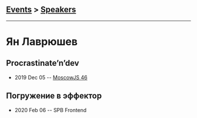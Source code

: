 ## [Events](../README.md) > [Speakers](../speakers.md)
---

# Ян Лаврюшев

## Procrastinate’n’dev
- 2019 Dec 05 -- [MoscowJS 46](https://youtu.be/LYo6l120pjk)    
## Погружение в эффектор
- 2020 Feb 06 -- SPB Frontend    

